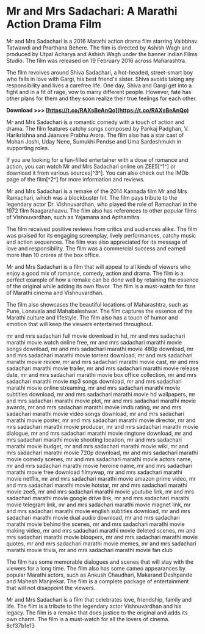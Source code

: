 # Mr and Mrs Sadachari: A Marathi Action Drama Film
 
Mr and Mrs Sadachari is a 2016 Marathi action drama film starring Vaibbhav Tatwawdi and Prarthana Behere. The film is directed by Ashish Wagh and produced by Utpal Acharya and Ashish Wagh under the banner Indian Films Studio. The film was released on 19 February 2016 across Maharashtra.
 
The film revolves around Shiva Sadachari, a hot-headed, street-smart boy who falls in love with Gargi, his best friend's sister. Shiva avoids taking any responsibility and lives a carefree life. One day, Shiva and Gargi get into a fight and in a fit of rage, vow to marry different people. However, fate has other plans for them and they soon realize their true feelings for each other.
 
**Download >>> [https://t.co/RAXsBeAnQo](https://t.co/RAXsBeAnQo)**


 
Mr and Mrs Sadachari is a romantic comedy with a touch of action and drama. The film features catchy songs composed by Pankaj Padghan, V. Harikrishna and Jaanvee Prabhu Arora. The film also has a star cast of Mohan Joshi, Uday Nene, Sumukhi Pendse and Uma Sardeshmukh in supporting roles.
 
If you are looking for a fun-filled entertainer with a dose of romance and action, you can watch Mr and Mrs Sadachari online on ZEE5[^1^] or download it from various sources[^3^]. You can also check out the IMDb page of the film[^2^] for more information and reviews.
  
Mr and Mrs Sadachari is a remake of the 2014 Kannada film Mr and Mrs Ramachari, which was a blockbuster hit. The film pays tribute to the legendary actor Dr. Vishnuvardhan, who played the role of Ramachari in the 1972 film Naagarahaavu. The film also has references to other popular films of Vishnuvardhan, such as Yajamana and Apthamitra.
 
The film received positive reviews from critics and audiences alike. The film was praised for its engaging screenplay, lively performances, catchy music and action sequences. The film was also appreciated for its message of love and responsibility. The film was a commercial success and earned more than 10 crores at the box office.
 
Mr and Mrs Sadachari is a film that will appeal to all kinds of viewers who enjoy a good mix of romance, comedy, action and drama. The film is a perfect example of how a remake can be done well by retaining the essence of the original while adding its own flavor. The film is a must-watch for fans of Marathi cinema and Vishnuvardhan.
  
The film also showcases the beautiful locations of Maharashtra, such as Pune, Lonavala and Mahabaleshwar. The film captures the essence of the Marathi culture and lifestyle. The film also has a touch of humor and emotion that will keep the viewers entertained throughout.
 
mr and mrs sadachari full movie download in hd,  mr and mrs sadachari marathi movie watch online free,  mr and mrs sadachari marathi movie songs download,  mr and mrs sadachari marathi movie 480p download,  mr and mrs sadachari marathi movie torrent download,  mr and mrs sadachari marathi movie review,  mr and mrs sadachari marathi movie cast,  mr and mrs sadachari marathi movie trailer,  mr and mrs sadachari marathi movie release date,  mr and mrs sadachari marathi movie box office collection,  mr and mrs sadachari marathi movie mp3 songs download,  mr and mrs sadachari marathi movie online streaming,  mr and mrs sadachari marathi movie subtitles download,  mr and mrs sadachari marathi movie hd wallpapers,  mr and mrs sadachari marathi movie plot,  mr and mrs sadachari marathi movie awards,  mr and mrs sadachari marathi movie imdb rating,  mr and mrs sadachari marathi movie video songs download,  mr and mrs sadachari marathi movie poster,  mr and mrs sadachari marathi movie director,  mr and mrs sadachari marathi movie producer,  mr and mrs sadachari marathi movie dialogue,  mr and mrs sadachari marathi movie ringtone download,  mr and mrs sadachari marathi movie shooting location,  mr and mrs sadachari marathi movie budget,  mr and mrs sadachari marathi movie wiki,  mr and mrs sadachari marathi movie 720p download,  mr and mrs sadachari marathi movie comedy scenes,  mr and mrs sadachari marathi movie actors name,  mr and mrs sadachari marathi movie heroine name,  mr and mrs sadachari marathi movie free download filmywap,  mr and mrs sadachari marathi movie netflix,  mr and mrs sadachari marathi movie amazon prime video,  mr and mrs sadachari marathi movie hotstar,  mr and mrs sadachari marathi movie zee5,  mr and mrs sadachari marathi movie youtube link,  mr and mrs sadachari marathi movie google drive link,  mr and mrs sadachari marathi movie telegram link,  mr and mrs sadachari marathi movie magnet link,  mr and mrs sadachari marathi movie english subtitles download,  mr and mrs sadachari marathi movie dual audio download,  mr and mrs sadachari marathi movie behind the scenes,  mr and mrs sadachari marathi movie making video,  mr and mrs sadachari marathi movie deleted scenes,  mr and mrs sadachari marathi movie bloopers,  mr and mrs sadachari marathi movie quotes,  mr and mrs sadachari marathi movie memes,  mr and mrs sadachari marathi movie trivia,  mr and mrs sadachari marathi movie fan club
 
The film has some memorable dialogues and scenes that will stay with the viewers for a long time. The film also has some cameo appearances by popular Marathi actors, such as Ankush Chaudhari, Makarand Deshpande and Mahesh Manjrekar. The film is a complete package of entertainment that will not disappoint the viewers.
 
Mr and Mrs Sadachari is a film that celebrates love, friendship, family and life. The film is a tribute to the legendary actor Vishnuvardhan and his legacy. The film is a remake that does justice to the original and adds its own charm. The film is a must-watch for all the lovers of cinema.
 8cf37b1e13
 

